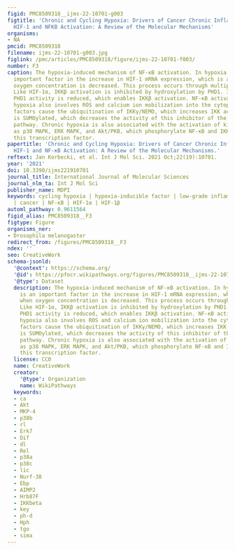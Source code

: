 ```yaml
---
figid: PMC8509318__ijms-22-10701-g003
figtitle: 'Chronic and Cycling Hypoxia: Drivers of Cancer Chronic Inflammation through
  HIF-1 and NFKB Activation: A Review of the Molecular Mechanisms'
organisms:
- NA
pmcid: PMC8509318
filename: ijms-22-10701-g003.jpg
figlink: /pmc/articles/PMC8509318/figure/ijms-22-10701-f003/
number: F3
caption: The hypoxia-induced mechanism of NF-κB activation. In hypoxia, NF-κB is an
  important factor in the increase in HIF-1 mRNA expression, which is activated when
  oxygen concentration is decreased. This process occurs through multiple pathways.
  Like HIF-1α, IKKβ activation is inhibited by hydroxylation by PHD1. In hypoxia,
  PHD1 activity is reduced, which enables IKKβ activation. NF-κB activation during
  hypoxia also involves ROS and calcium ion mobilization into the cytoplasm. These
  factors cause the ubiquitination of IKKγ/NEMO, which increases IKK activity. IκBα
  is SUMOylated, which decreases the activity of this inhibitor of the NF-κB activation
  pathway. Chronic hypoxia is also associated with the activation of kinases such
  as p38 MAPK, ERK MAPK, and Akt/PKB, which phosphorylate NF-κB and IKKβ, thus activating
  this transcription factor.
papertitle: 'Chronic and Cycling Hypoxia: Drivers of Cancer Chronic Inflammation through
  HIF-1 and NF-κB Activation: A Review of the Molecular Mechanisms.'
reftext: Jan Korbecki, et al. Int J Mol Sci. 2021 Oct;22(19):10701.
year: '2021'
doi: 10.3390/ijms221910701
journal_title: International Journal of Molecular Sciences
journal_nlm_ta: Int J Mol Sci
publisher_name: MDPI
keywords: cycling hypoxia | hypoxia-inducible factor | low-grade inflammation | tumor
  | cancer | NF-κB | HIF-1α | HIF-1β
automl_pathway: 0.9611564
figid_alias: PMC8509318__F3
figtype: Figure
organisms_ner:
- Drosophila melanogaster
redirect_from: /figures/PMC8509318__F3
ndex: ''
seo: CreativeWork
schema-jsonld:
  '@context': https://schema.org/
  '@id': https://pfocr.wikipathways.org/figures/PMC8509318__ijms-22-10701-g003.html
  '@type': Dataset
  description: The hypoxia-induced mechanism of NF-κB activation. In hypoxia, NF-κB
    is an important factor in the increase in HIF-1 mRNA expression, which is activated
    when oxygen concentration is decreased. This process occurs through multiple pathways.
    Like HIF-1α, IKKβ activation is inhibited by hydroxylation by PHD1. In hypoxia,
    PHD1 activity is reduced, which enables IKKβ activation. NF-κB activation during
    hypoxia also involves ROS and calcium ion mobilization into the cytoplasm. These
    factors cause the ubiquitination of IKKγ/NEMO, which increases IKK activity. IκBα
    is SUMOylated, which decreases the activity of this inhibitor of the NF-κB activation
    pathway. Chronic hypoxia is also associated with the activation of kinases such
    as p38 MAPK, ERK MAPK, and Akt/PKB, which phosphorylate NF-κB and IKKβ, thus activating
    this transcription factor.
  license: CC0
  name: CreativeWork
  creator:
    '@type': Organization
    name: WikiPathways
  keywords:
  - ca
  - Akt
  - MKP-4
  - p38b
  - rl
  - Erk7
  - Dif
  - dl
  - Rel
  - p38a
  - p38c
  - lic
  - Nurf-38
  - Ebp
  - AIMP2
  - Hrb87F
  - IKKbeta
  - key
  - ph-d
  - Hph
  - tgo
  - sima
---
```

